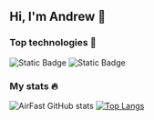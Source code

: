 ## Hi, I'm Andrew 👋

### Top technologies :hammer:
<img alt="Static Badge" src="https://img.shields.io/badge/React%20-%20%2361dafb?style=for-the-badge&logo=React&labelColor=%23282c34">
<img alt="Static Badge" src="https://img.shields.io/badge/Vue%20-%20%234FC08D?style=for-the-badge&logo=vuedotjs&labelColor=%23282c34">

### My stats :fire:
![AirFast GitHub stats](https://github-readme-stats.vercel.app/api?username=airfast&show_icons=true)
[![Top Langs](https://github-readme-stats.vercel.app/api/top-langs/?username=airfast&layout=compact&langs_count=8)](https://github.com/anuraghazra/github-readme-stats)
